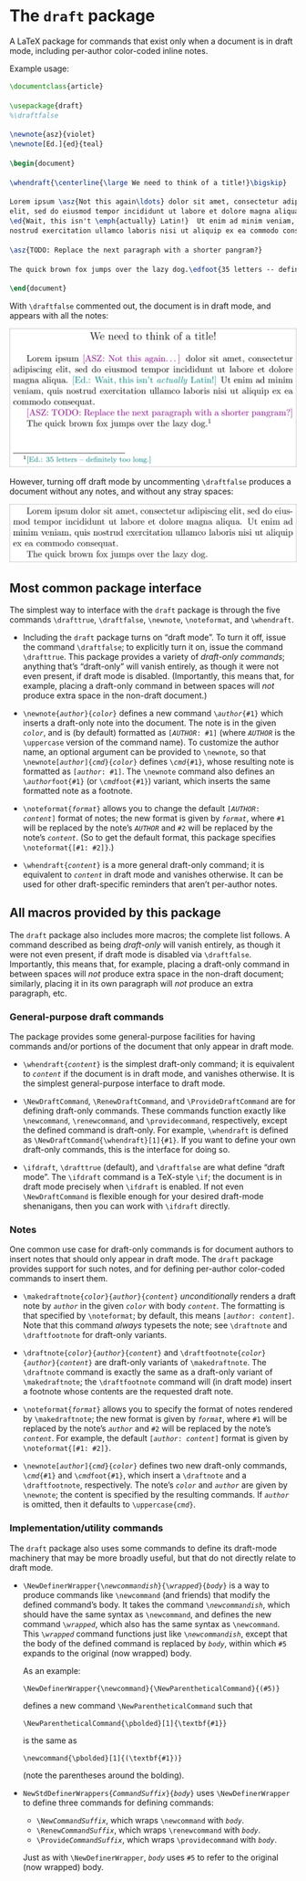 The `draft` package
===================

A LaTeX package for commands that exist only when a document is in draft mode,
including per-author color-coded inline notes.

Example usage:

```LaTeX
\documentclass{article}

\usepackage{draft}
%\draftfalse

\newnote{asz}{violet}
\newnote[Ed.]{ed}{teal}

\begin{document}

\whendraft{\centerline{\large We need to think of a title!}\bigskip}

Lorem ipsum \asz{Not this again\ldots} dolor sit amet, consectetur adipiscing
elit, sed do eiusmod tempor incididunt ut labore et dolore magna aliqua.
\ed{Wait, this isn't \emph{actually} Latin!}  Ut enim ad minim veniam, quis
nostrud exercitation ullamco laboris nisi ut aliquip ex ea commodo consequat.

\asz{TODO: Replace the next paragraph with a shorter pangram?}

The quick brown fox jumps over the lazy dog.\edfoot{35 letters -- definitely too long.}

\end{document}
```

With `\draftfalse` commented out, the document is in draft mode, and appears
with all the notes:

![Document rendered in draft mode](examples/readme/readme-example-drafttrue.png)

However, turning off draft mode by uncommenting `\draftfalse` produces a
document without any notes, and without any stray spaces:

![Document rendered in non-draft mode](examples/readme/readme-example-draftfalse.png)

Most common package interface
-----------------------------

The simplest way to interface with the `draft` package is through the five
commands `\drafttrue`, `\draftfalse`, `\newnote`, `\noteformat`, and
`\whendraft`.

* Including the `draft` package turns on “draft mode”.  To turn it off, issue
  the command `\draftfalse`; to explicitly turn it on, issue the command
  `\drafttrue`.  This package provides a variety of *draft-only commands*;
  anything that’s “draft-only” will vanish entirely, as though it were not even
  present, if draft mode is disabled.  (Importantly, this means that, for
  example, placing a draft-only command in between spaces will *not* produce
  extra space in the non-draft document.)

* <code>\\newnote{*author*}{*color*}</code> defines a new command
  <code>\\*author*{#1}</code> which inserts a draft-only note into the document.
  The note is in the given <code>*color*</code>, and is (by default) formatted
  as <code>[*AUTHOR*: #1]</code> (where <code>*AUTHOR*</code> is the
  `\uppercase` version of the command name).  To customize the author name, an
  optional argument can be provided to `\newnote`, so that
  <code>\\newnote[*author*]{*cmd*}{*color*}</code> defines
  <code>\\*cmd*{#1}</code>, whose resulting note is formatted as
  <code>[*author*: #1]</code>.  The `\newnote` command also defines an
  <code>\\*author*foot{#1}</code> (or <code>\\*cmd*foot{#1}</code>) variant,
  which inserts the same formatted note as a footnote.

* <code>\\noteformat{*format*}</code> allows you to change the default
  <code>[*AUTHOR*: *content*]</code> format of notes; the new format is given by
  <code>*format*</code>, where `#1` will be replaced by the note’s
  <code>*AUTHOR*</code> and `#2` will be replaced by the note’s
  <code>*content*</code>.  (So to get the default format, this package specifies
  `\noteformat{[#1: #2]}`.)

* <code>\\whendraft{*content*}</code> is a more general draft-only command; it
  is equivalent to <code>*content*</code> in draft mode and vanishes otherwise.
  It can be used for other draft-specific reminders that aren’t per-author
  notes.

All macros provided by this package
-----------------------------------

The `draft` package also includes more macros; the complete list follows.  A
command described as being *draft-only* will vanish entirely, as though it were
not even present, if draft mode is disabled via `\draftfalse`.  Importantly,
this means that, for example, placing a draft-only command in between spaces
will *not* produce extra space in the non-draft document; similarly, placing it
in its own paragraph will *not* produce an extra paragraph, etc.

### General-purpose draft commands

The package provides some general-purpose facilities for having commands and/or
portions of the document that only appear in draft mode.
  
* <code>\\whendraft{*content*}</code> is the simplest draft-only command; it is
  equivalent to <code>*content*</code> if the document is in draft mode, and
  vanishes otherwise.  It is the simplest general-purpose interface to draft
  mode.

* `\NewDraftCommand`, `\RenewDraftCommand`, and `\ProvideDraftCommand` are for
  defining draft-only commands.  These commands function exactly like
  `\newcommand`, `\renewcommand`, and `\providecommand`, respectively, except
  the defined command is draft-only.  For example, `\whendraft` is defined as
  `\NewDraftCommand{\whendraft}[1]{#1}`.  If you want to define your own
  draft-only commands, this is the interface for doing so.

* `\ifdraft`, `\drafttrue` (default), and `\draftfalse` are what define “draft
  mode”.  The `\ifdraft` command is a TeX-style `\if`; the document is in draft
  mode precisely when `\ifdraft` is enabled.  If not even `\NewDraftCommand` is
  flexible enough for your desired draft-mode shenanigans, then you can work
  with `\ifdraft` directly.

### Notes

One common use case for draft-only commands is for document authors to insert
notes that should only appear in draft mode.  The `draft` package provides
support for such notes, and for defining per-author color-coded commands to
insert them.

* <code>\\makedraftnote{*color*}{*author*}{*content*}</code> *unconditionally*
  renders a draft note by <code>*author*</code> in the given
  <code>*color*</code> with body <code>*content*</code>.  The formatting is that
  specified by `\noteformat`; by default, this means
  <code>[*author*: *content*]</code>.  Note that this command *always* typesets
  the note; see `\draftnote` and `\draftfootnote` for draft-only variants.

* <code>\\draftnote{*color*}{*author*}{*content*}</code> and
  <code>\\draftfootnote{*color*}{*author*}{*content*}</code> are draft-only
  variants of `\makedraftnote`.  The `\draftnote` command is exactly the same as
  a draft-only variant of `\makedraftnote`; the `\draftfootnote` command will
  (in draft mode) insert a footnote whose contents are the requested draft note.
  
* <code>\\noteformat{*format*}</code> allows you to specify the format of notes
  rendered by `\makedraftnote`; the new format is given by
  <code>*format*</code>, where `#1` will be replaced by the note’s
  <code>*author*</code> and `#2` will be replaced by the note’s
  <code>*content*</code>.  For example, the default
  <code>[*author*: *content*]</code> format is given by `\noteformat{[#1: #2]}`.

* <code>\\newnote[*author*]{*cmd*}{*color*}</code> defines two new draft-only
  commands, <code>\\*cmd*{#1}</code> and <code>\\*cmd*foot{#1}</code>, which
  insert a `\draftnote` and a `\draftfootnote`, respectively.  The note’s
  <code>*color*</code> and <code>*author*</code> are given by `\newnote`; the
  content is specified by the resulting commands.  If <code>*author*</code> is
  omitted, then it defaults to <code>\uppercase{*cmd*}</code>.

### Implementation/utility commands

The `draft` package also uses some commands to define its draft-mode machinery
that may be more broadly useful, but that do not directly relate to draft mode.

* <code>\\NewDefinerWrapper{\\*newcommandish*}{\\*wrapped*}{*body*}</code> is a
  way to produce commands like `\newcommand` (and friends) that modify the
  defined command’s body.  It takes the command <code>\\*newcommandish*</code>,
  which should have the same syntax as `\newcommand`, and defines the new
  command <code>\\*wrapped*</code>, which also has the same syntax as
  `\newcommand`.  This <code>\\*wrapped*</code> command functions just like
  <code>\\*newcommandish*</code>, except that the body of the defined command is
  replaced by <code>*body*</code>, within which `#5` expands to the original
  (now wrapped) body.
  
  As an example:
 
      \NewDefinerWrapper{\newcommand}{\NewParentheticalCommand}{(#5)}
 
  defines a new command `\NewParentheticalCommand` such that
 
      \NewParentheticalCommand{\pbolded}[1]{\textbf{#1}}
 
  is the same as
 
      \newcommand{\pbolded}[1]{(\textbf{#1})}
 
  (note the parentheses around the bolding).

* <code>NewStdDefinerWrappers{*CommandSuffix*}{*body*}</code> uses
  `\NewDefinerWrapper` to define three commands for defining commands:
  
  * <code>\\New*CommandSuffix*</code>, which wraps `\newcommand` with
    <code>*body*</code>.
  * <code>\\Renew*CommandSuffix*</code>, which wraps `\renewcommand` with
    <code>*body*</code>.
  * <code>\\Provide*CommandSuffix*</code>, which wraps `\providecommand` with
    <code>*body*</code>.

  Just as with `\NewDefinerWrapper`, <code>*body*</code> uses `#5` to refer to
  the original (now wrapped) body.
